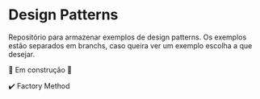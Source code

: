 # Design Patterns

Repositório para armazenar exemplos de design patterns.
Os exemplos estão separados em branchs, caso queira ver um exemplo escolha a que desejar.

🚧 Em construção 🚧

✔️ Factory Method
